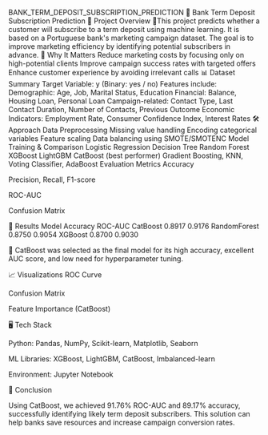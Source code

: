  BANK_TERM_DEPOSIT_SUBSCRIPTION_PREDICTION
 📌 Bank Term Deposit Subscription Prediction
🏦 Project Overview
🔹This project predicts whether a customer will subscribe to a term deposit using machine learning.
   It is based on a Portuguese bank's marketing campaign dataset. The goal is to improve marketing efficiency by identifying potential 
   subscribers in advance.
🎯 Why It Matters
Reduce marketing costs by focusing only on high-potential clients
Improve campaign success rates with targeted offers
Enhance customer experience by avoiding irrelevant calls
📊 Dataset Summary
Target Variable: y (Binary: yes / no)
Features include:
Demographic: Age, Job, Marital Status, Education
Financial: Balance, Housing Loan, Personal Loan
Campaign-related: Contact Type, Last Contact Duration, Number of Contacts, Previous Outcome
Economic Indicators: Employment Rate, Consumer Confidence Index, Interest Rates
🛠 Approach
Data Preprocessing
Missing value handling
Encoding categorical variables
Feature scaling
Data balancing using SMOTE/SMOTENC
Model Training & Comparison
Logistic Regression
Decision Tree
Random Forest
XGBoost
LightGBM
CatBoost (best performer)
Gradient Boosting, KNN, Voting Classifier, AdaBoost
Evaluation Metrics
Accuracy

Precision, Recall, F1-score

ROC-AUC

Confusion Matrix

🚀 Results
Model	Accuracy	ROC-AUC
CatBoost	0.8917	0.9176
RandomForest	0.8750	0.9054
XGBoost	0.8700	0.9030

📌 CatBoost was selected as the final model for its high accuracy, excellent AUC score, and low need for hyperparameter tuning.

📈 Visualizations
ROC Curve

Confusion Matrix

Feature Importance (CatBoost)

🖥 Tech Stack

Python: Pandas, NumPy, Scikit-learn, Matplotlib, Seaborn

ML Libraries: XGBoost, LightGBM, CatBoost, Imbalanced-learn

Environment: Jupyter Notebook

📜 Conclusion

Using CatBoost, we achieved 91.76% ROC-AUC and 89.17% accuracy, successfully identifying likely term deposit subscribers. This solution can help banks save resources and increase campaign conversion rates.
